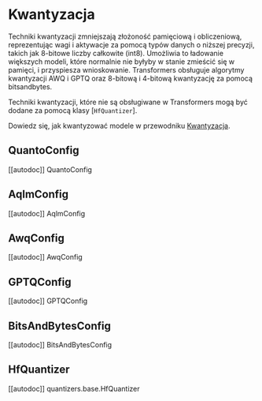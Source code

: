 <!--Copyright 2023 The HuggingFace Team. All rights reserved.

Licensed under the Apache License, Version 2.0 (the "License"); you may not use this file except in compliance with
the License. You may obtain a copy of the License at

http://www.apache.org/licenses/LICENSE-2.0

Unless required by applicable law or agreed to in writing, software distributed under the License is distributed on
an "AS IS" BASIS, WITHOUT WARRANTIES OR CONDITIONS OF ANY KIND, either express or implied. See the License for the
specific language governing permissions and limitations under the License.

⚠️ Note that this file is in Markdown but contain specific syntax for our doc-builder (similar to MDX) that may not be
rendered properly in your Markdown viewer.

-->

# Kwantyzacja

Techniki kwantyzacji zmniejszają złożoność pamięciową i  obliczeniową, reprezentując wagi i aktywacje za pomocą typów danych o niższej precyzji, takich jak 8-bitowe liczby całkowite (int8). Umożliwia to ładowanie większych modeli, które normalnie nie byłyby w stanie zmieścić się w pamięci, i przyspiesza wnioskowanie. Transformers obsługuje algorytmy kwantyzacji AWQ i GPTQ oraz 8-bitową i 4-bitową kwantyzację za pomocą bitsandbytes.

Techniki kwantyzacji, które nie są obsługiwane w Transformers mogą być dodane za pomocą klasy [`HfQuantizer`].

<Tip>

Dowiedz się, jak kwantyzować modele w przewodniku [Kwantyzacja](../kwantyzacja).

</Tip>

## QuantoConfig

[[autodoc]] QuantoConfig

## AqlmConfig

[[autodoc]] AqlmConfig

## AwqConfig

[[autodoc]] AwqConfig

## GPTQConfig

[[autodoc]] GPTQConfig

## BitsAndBytesConfig

[[autodoc]] BitsAndBytesConfig

## HfQuantizer

[[autodoc]] quantizers.base.HfQuantizer
